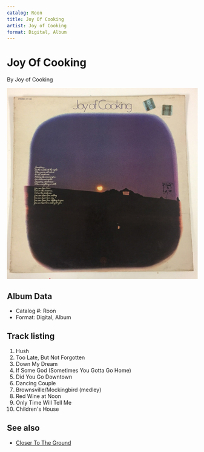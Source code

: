 ```yaml
---
catalog: Roon
title: Joy Of Cooking
artist: Joy of Cooking
format: Digital, Album
---
```


# Joy Of Cooking

By Joy of Cooking

![](../../assets/albumcovers/Joy_of_Cooking-Joy_Of_Cooking.png)

## Album Data

- Catalog #: Roon
- Format: Digital, Album


## Track listing


1. Hush
2. Too Late, But Not Forgotten
3. Down My Dream
4. If Some God (Sometimes You Gotta Go Home)
5. Did You Go Downtown
6. Dancing Couple
7. Brownsville/Mockingbird (medley)
8. Red Wine at Noon
9. Only Time Will Tell Me
10. Children's House


## See also

- [Closer To The Ground](Closer_To_The_Ground.md)
